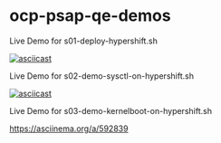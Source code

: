 # ocp-psap-qe-demos
Live Demo for s01-deploy-hypershift.sh

[![asciicast](https://asciinema.org/a/592828.svg)](https://asciinema.org/a/592828)

Live Demo for s02-demo-sysctl-on-hypershift.sh

[![asciicast](https://asciinema.org/a/592829.svg)](https://asciinema.org/a/592829)

Live Demo for s03-demo-kernelboot-on-hypershift.sh

https://asciinema.org/a/592839
